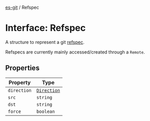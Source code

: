 [es-git](../globals.md) / Refspec

# Interface: Refspec

A structure to represent a git [refspec][1].

Refspecs are currently mainly accessed/created through a `Remote`.

[1]: http://git-scm.com/book/en/Git-Internals-The-Refspec

## Properties

| Property | Type |
| ------ | ------ |
| <a id="direction"></a> `direction` | [`Direction`](../type-aliases/Direction.md) |
| <a id="src"></a> `src` | `string` |
| <a id="dst"></a> `dst` | `string` |
| <a id="force"></a> `force` | `boolean` |
